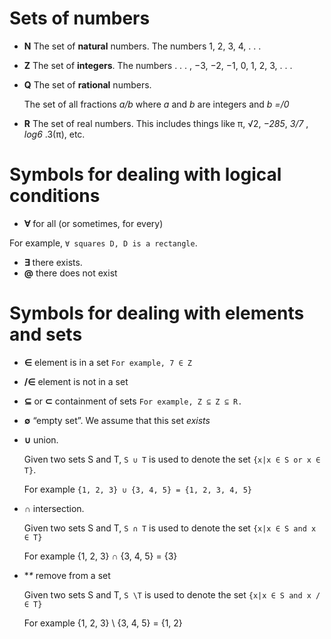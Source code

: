 # Sets of numbers

- **N** The set of **natural** numbers. The numbers 1, 2, 3, 4, . . .

- **Z** The set of **integers**. The numbers . . . , −3, −2, −1, 0, 1, 2, 3, . . .

- **Q** The set of **rational**  numbers.

  The set of all fractions *a/b* where *a* and *b* are integers and *b =/0*

- **R** The set of real numbers. This includes things like π, √2, *−285*, *3/7*
, *log6*
.3(π), etc.


# Symbols for dealing with logical conditions

- **∀** for all (or sometimes, for every)

For example, `∀ squares D, D is a rectangle`.

- **∃** there exists.
- **@** there does not exist

# Symbols for dealing with elements and sets

- **∈** element is in a set
`For example, 7 ∈ Z`

- **/∈** element is not in a set

- **⊆** or **⊂** containment of sets
`For example, Z ⊆ Z ⊆ R.`

- **∅** “empty set”. We assume that this set *exists*

- **∪** union.

  Given two sets S and T, `S ∪ T` is used to denote the set `{x|x ∈ S or x ∈ T}`.

  For example `{1, 2, 3} ∪ {3, 4, 5} = {1, 2, 3, 4, 5}`

- **∩** intersection.

  Given two sets S and T, `S ∩ T` is used to denote the set `{x|x ∈ S and x ∈ T}`

  For example {1, 2, 3} ∩ {3, 4, 5} = {3}


- **\** remove from a set

  Given two sets S and T, `S \T` is used to denote the set
  `{x|x ∈ S and x /∈ T}`

  For example {1, 2, 3} \ {3, 4, 5} = {1, 2}

